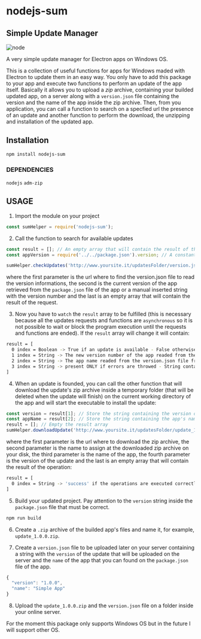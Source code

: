 # nodejs-sum
## Simple Update Manager
![node](https://img.shields.io/node/v/passport.svg?style=plastic)

A very simple update manager for Electron apps on Windows OS.

This is a collection of useful functions for apps for Windows maded with Electron to update them in an easy way. You only have to add this package to your app and execute two functions to perform an update of the app itself.
Basically it allows you to upload a *zip* archive, containing your builded updated app, on a server along with a `version.json` file containing the version and the name of the app inside the zip archive. Then, from you application, you can call a function to search on a specfied url the presence of an update and another function to perform the download, the unzipping and installation of the updated app.

## Installation
```bash
npm install nodejs-sum
```

### DEPENDENCIES
`nodejs`
`adm-zip`

## USAGE
1. Import the module on your project
```javascript
const sumHelper = require('nodejs-sum');
```
2. Call the function to search for available updates
```javascript
const result = []; // An empty array that will contain the result of the request
const appVersion = require('../../package.json').version; // A constant with the app version readed directly from the package.json file of the app

sumHelper.checkUpdates('http://www.yoursite.it/updatesFolder/version.json', appVersion, result); // Search for updates
```
where the first parameter is the url where to find the version.json file to read the version informations, the second is the current version of the app retrieved from the `package.json` file of the app or a manual inserted string with the version number and the last is an empty array that will contain the result of the request.

3. Now you have to `watch` the `result` array to be fulfilled (this is necessary because all the updates requests and functions are `asynchronous` so it is not possible to wait or block the program execution until the requests and functions are ended). If the `result` array will change it will contain:
```bash
result = [
  0 index = Boolean -> True if an update is available - False otherwise
  1 index = String -> The new version number of the app readed from the version.json file from the update server
  2 index = String -> The app name readed from the version.json file from the update server
  3 index = String -> present ONLY if errors are throwed - String containing an error message
]
```
4. When an update is founded, you can call the other function that will download the update's zip archive inside a temporary folder (that will be deleted when the update will finish) on the current working directory of the app and will start the executable to install the update:
```javascript
const version = result[1]; // Store the string containing the version of the update
const appName = result[2]; // Store the string containing the app's name
result = []; // Empty the result array
sumHelper.downloadUpdate('http://www.yoursite.it/updatesFolder/update_1.0.0.zip', 'update.zip', appName, version, result);
```
where the first parameter is the url where to download the zip archive, the second parameter is the name to assign at the downloaded zip archive on your disk, the third parameter is the name of the app, the fourth parameter is the version of the update and the last is an empty array that will contain the result of the operation:
```bash
result = [
  0 index = String -> 'success' if the operations are executed correctly or an error message if errors are throwed
]
```
5. Build your updated project. Pay attention to the `version` string inside the `package.json` file that must be correct.
```bash
npm run build
```
6. Create a `.zip` archive of the builded app's files and name it, for example, `update_1.0.0.zip`.

7. Create a `version.json` file to be uploaded later on your server containing a string with the `version` of the update that will be uploaded on the server and the `name` of the app that you can found on the `package.json` file of the app.
```javascript
{
  "version": "1.0.0",
  "name": "Simple App"
}
```
8. Upload the `update_1.0.0.zip` and the `version.json` file on a folder inside your online server.

For the moment this package only supports Windows OS but in the future I will support other OS.

